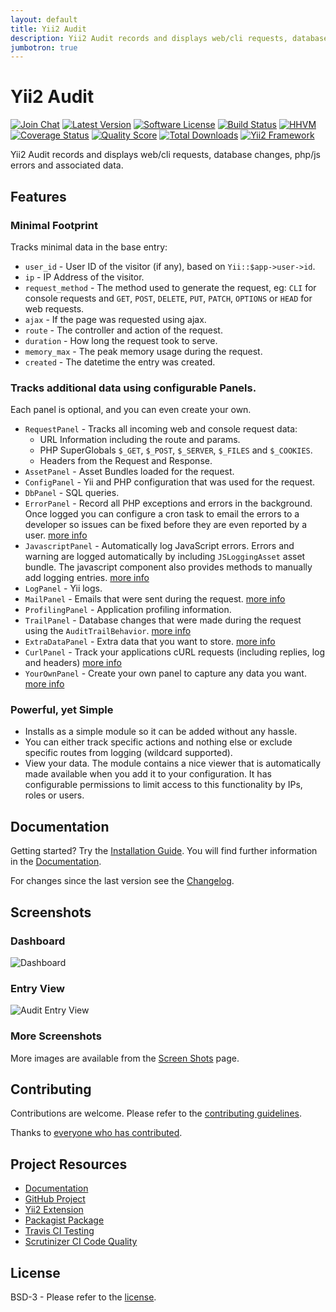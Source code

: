 ```yaml
---
layout: default
title: Yii2 Audit
description: Yii2 Audit records and displays web/cli requests, database changes, php/js errors and associated data.
jumbotron: true
---
```


# Yii2 Audit

[![Join Chat](https://img.shields.io/badge/gitter-join%20chat-blue.svg?style=flat-square)](https://gitter.im/bedezign/yii2-audit?utm_source=badge&utm_medium=badge&utm_campaign=pr-badge&utm_content=badge)
[![Latest Version](https://img.shields.io/github/tag/bedezign/yii2-audit.svg?style=flat-square&label=release)](https://github.com/bedezign/yii2-audit/tags)
[![Software License](https://img.shields.io/badge/license-BSD-brightgreen.svg?style=flat-square)](https://github.com/bedezign/yii2-audit/blob/master/LICENSE.md)
[![Build Status](https://img.shields.io/travis/bedezign/yii2-audit/master.svg?style=flat-square)](https://travis-ci.org/bedezign/yii2-audit)
[![HHVM](https://img.shields.io/hhvm/bedezign/yii2-audit.svg?style=flat-square)](http://hhvm.h4cc.de/package/bedezign/yii2-audit)
[![Coverage Status](https://img.shields.io/scrutinizer/coverage/g/bedezign/yii2-audit.svg?style=flat-square)](https://scrutinizer-ci.com/g/bedezign/yii2-audit/code-structure)
[![Quality Score](https://img.shields.io/scrutinizer/g/bedezign/yii2-audit.svg?style=flat-square)](https://scrutinizer-ci.com/g/bedezign/yii2-audit)
[![Total Downloads](https://img.shields.io/packagist/dt/bedezign/yii2-audit.svg?style=flat-square)](https://packagist.org/packages/bedezign/yii2-audit)
[![Yii2 Framework](https://img.shields.io/badge/extension-Yii2_Framework-green.svg?style=flat-square)](http://www.yiiframework.com/extension/yii2-audit)

Yii2 Audit records and displays web/cli requests, database changes, php/js errors and associated data.

## Features

### Minimal Footprint

Tracks minimal data in the base entry:

* `user_id` - User ID of the visitor (if any), based on `Yii::$app->user->id`.
* `ip` - IP Address of the visitor.
* `request_method` - The method used to generate the request, eg: `CLI` for console requests and `GET`, `POST`, `DELETE`, `PUT`, `PATCH`, `OPTIONS` or `HEAD` for web requests.
* `ajax` - If the page was requested using ajax.
* `route` - The controller and action of the request.
* `duration` - How long the request took to serve.
* `memory_max` - The peak memory usage during the request.
* `created` - The datetime the entry was created.

### Tracks additional data using configurable Panels.

Each panel is optional, and you can even create your own.

* `RequestPanel` - Tracks all incoming web and console request data:
  * URL Information including the route and params.
  * PHP SuperGlobals `$_GET`, `$_POST`, `$_SERVER`, `$_FILES` and `$_COOKIES`.
  * Headers from the Request and Response.
* `AssetPanel` - Asset Bundles loaded for the request.
* `ConfigPanel` - Yii and PHP configuration that was used for the request.
* `DbPanel` - SQL queries.
* `ErrorPanel` - Record all PHP exceptions and errors in the background.  Once logged you can configure a cron task to email the errors to a developer so issues can be fixed before they are even reported by a user. [more info](https://bedezign.github.io/yii2-audit/docs/error-panel/)
* `JavascriptPanel` - Automatically log JavaScript errors. Errors and warning are logged automatically by including `JSLoggingAsset` asset bundle.  The javascript component also provides methods to manually add logging entries. [more info](https://bedezign.github.io/yii2-audit/docs/javascript-panel/)
* `LogPanel` - Yii logs.
* `MailPanel` - Emails that were sent during the request. [more info](https://bedezign.github.io/yii2-audit/docs/mail-panel/)
* `ProfilingPanel` - Application profiling information.
* `TrailPanel` - Database changes that were made during the request using the `AuditTrailBehavior`. [more info](https://bedezign.github.io/yii2-audit/docs/trail-panel/)
* `ExtraDataPanel` - Extra data that you want to store. [more info](https://bedezign.github.io/yii2-audit/docs/extra-data-panel/)
* `CurlPanel` - Track your applications cURL requests (including replies, log and headers) [more info](https://bedezign.github.io/yii2-audit/docs/curl-panel/)
* `YourOwnPanel` - Create your own panel to capture any data you want. [more info](https://bedezign.github.io/yii2-audit/docs/custom-views-panel/)

### Powerful, yet Simple

* Installs as a simple module so it can be added without any hassle.
* You can either track specific actions and nothing else or exclude specific routes from logging (wildcard supported).
* View your data. The module contains a nice viewer that is automatically made available when you add it to your configuration. It has configurable permissions to limit access to this functionality by IPs, roles or users.

## Documentation

Getting started? Try the [Installation Guide](https://bedezign.github.io/yii2-audit/docs/installation/).  You will find further information in the [Documentation](https://bedezign.github.io/yii2-audit/docs/).

For changes since the last version see the [Changelog](https://github.com/bedezign/yii2-audit/blob/master/CHANGELOG.md).

## Screenshots

### Dashboard
![Dashboard](https://cloud.githubusercontent.com/assets/51875/8369827/b70355ee-1bfe-11e5-9748-dd864f0500de.png)

### Entry View
![Audit Entry View](https://cloud.githubusercontent.com/assets/51875/8395061/3b004aca-1d97-11e5-8b71-6787c662ea3e.png)

### More Screenshots

More images are available from the [Screen Shots](https://bedezign.github.io/yii2-audit/screenshots/) page.

## Contributing

Contributions are welcome.  Please refer to the [contributing guidelines](https://github.com/bedezign/yii2-audit/blob/master/CONTRIBUTING.md).

Thanks to [everyone who has contributed](https://github.com/bedezign/yii2-audit/blob/master/CREDITS.md).


## Project Resources

* [Documentation](https://bedezign.github.io/yii2-audit/)
* [GitHub Project](https://github.com/bedezign/yii2-audit)
* [Yii2 Extension](http://www.yiiframework.com/extension/yii2-audit)
* [Packagist Package](https://packagist.org/packages/bedezign/yii2-audit)
* [Travis CI Testing](https://travis-ci.org/bedezign/yii2-audit)
* [Scrutinizer CI Code Quality](https://scrutinizer-ci.com/g/bedezign/yii2-audit)


## License

BSD-3 - Please refer to the [license](https://github.com/bedezign/yii2-audit/blob/master/LICENSE.md).
